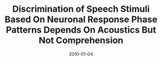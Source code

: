 ---
title: "Discrimination of Speech Stimuli Based On Neuronal Response Phase Patterns Depends On Acoustics But Not Comprehension"
collection: publications
permalink: /publication/2010_discrimination-of-speech-stimuli-based-on-neuronal
date: 2010-01-04
year: 2010
venue: 'Journal of Neurophysiology'
authors: 'Howard MF &amp; Poeppel D'
number: '79'
citation: 'Howard MF &amp; Poeppel D (2010). Discrimination of Speech Stimuli Based On Neuronal Response Phase Patterns Depends On Acoustics But Not Comprehension. Journal of Neurophysiology.'
category: 'article'
---